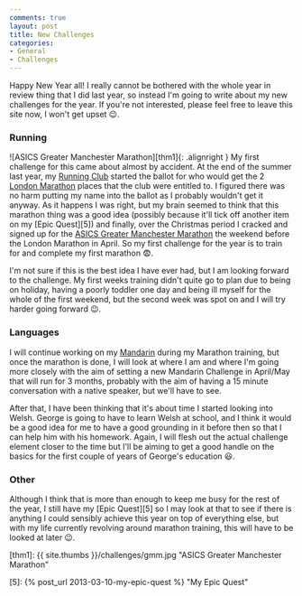 ```yaml
---
comments: true
layout: post
title: New Challenges
categories:
- General
- Challenges
---
```


Happy New Year all! I really cannot be bothered with the whole year in review thing that I did last
year, so instead I'm going to write about my new challenges for the year. If you're not interested,
please feel free to leave this site now, I won't get upset :wink:.

### Running

![ASICS Greater Manchester Marathon][thm1]{: .alignright }
My first challenge for this came about almost by accident. At the end of the summer last year, my
[Running Club][1] started the ballot for who would get the 2 [London Marathon][2] places that the
club were entitled to. I figured there was no harm putting my name into the ballot as I probably
wouldn't get it anyway. As it happens I was right, but my brain seemed to think that this marathon
thing was a good idea (possibly because it'll tick off another item on my [Epic Quest][5]) and
finally, over the Christmas period I cracked and signed up for the 
[ASICS Greater Manchester Marathon][3] the weekend before the London Marathon in April. So my first
challenge for the year is to train for and complete my first marathon :fearful:.

I'm not sure if this is the best idea I have ever had, but I am looking forward to the challenge. My
first weeks training didn't quite go to plan due to being on holiday, having a poorly toddler one
day and being ill myself for the whole of the first weekend, but the second week was spot on and I
will try harder going forward :wink:.

### Languages

I will continue working on my [Mandarin][4] during my Marathon training, but once the marathon is
done, I will look at where I am and where I'm going more closely with the aim of setting a new
Mandarin Challenge in April/May that will run for 3 months, probably with the aim of having a 15
minute conversation with a native speaker, but we'll have to see.

After that, I have been thinking that it's about time I started looking into Welsh. George is going 
to have to learn Welsh at school, and I think it would be a good idea for me to have a good
grounding in it before then so that I can help him with his homework. Again, I will flesh out the
actual challenge element closer to the time but I'll be aiming to get a good handle on the basics
for the first couple of years of George's education :smiley:.

### Other

Although I think that is more than enough to keep me busy for the rest of the year, I still have my
[Epic Quest][5] so I may look at that to see if there is anything I could sensibly achieve this year
on top of everything else, but with my life currently revolving around marathon training, this will
have to be looked at later :wink:.


[thm1]: {{ site.thumbs }}/challenges/gmm.jpg "ASICS Greater Manchester Marathon"

[1]: //www.caerleonrunningclub.co.uk/ "Caerleon Running Club"
[2]: //www.virginmoneylondonmarathon.com/ "Virgin Money London Marathon: Home"
[3]: //www.greatermanchestermarathon.com/ "ASICS Greater Manchester Marathon :: Home"
[4]: //richard.perry-online.me.uk/languages/mandarin/ "Mandarin"
[5]: {% post_url 2013-03-10-my-epic-quest %} "My Epic Quest"
